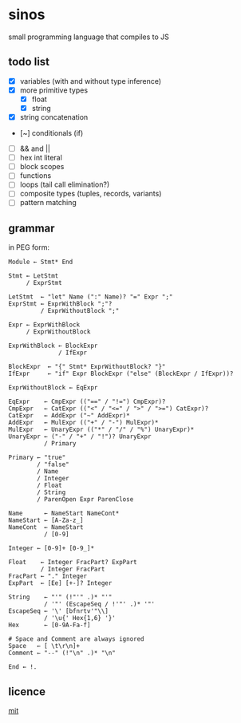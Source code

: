 # sinos

small programming language that compiles to JS

## todo list

- [x] variables (with and without type inference)
- [x] more primitive types
  - [x] float
  - [x] string
- [x] string concatenation
- [~] conditionals (if)
- [ ] && and ||
- [ ] hex int literal
- [ ] block scopes
- [ ] functions
- [ ] loops (tail call elimination?)
- [ ] composite types (tuples, records, variants)
- [ ] pattern matching

## grammar

in PEG form:

```text
Module ← Stmt* End

Stmt ← LetStmt
     / ExprStmt

LetStmt  ← "let" Name (":" Name)? "=" Expr ";"
ExprStmt ← ExprWithBlock ";"?
         / ExprWithoutBlock ";"

Expr ← ExprWithBlock
     / ExprWithoutBlock

ExprWithBlock ← BlockExpr
              / IfExpr

BlockExpr  ← "{" Stmt* ExprWithoutBlock? "}"
IfExpr     ← "if" Expr BlockExpr ("else" (BlockExpr / IfExpr))?

ExprWithoutBlock ← EqExpr

EqExpr    ← CmpExpr (("==" / "!=") CmpExpr)?
CmpExpr   ← CatExpr (("<" / "<=" / ">" / ">=") CatExpr)?
CatExpr   ← AddExpr ("~" AddExpr)*
AddExpr   ← MulExpr (("+" / "-") MulExpr)*
MulExpr   ← UnaryExpr (("*" / "/" / "%") UnaryExpr)*
UnaryExpr ← ("-" / "+" / "!")? UnaryExpr
          / Primary

Primary ← "true"
        / "false"
        / Name
        / Integer
        / Float
        / String
        / ParenOpen Expr ParenClose

Name      ← NameStart NameCont*
NameStart ← [A-Za-z_]
NameCont  ← NameStart
          / [0-9]

Integer ← [0-9]+ [0-9_]*

Float    ← Integer FracPart? ExpPart
         / Integer FracPart
FracPart ← "." Integer
ExpPart  ← [Ee] [+-]? Integer

String    ← "'" (!"'" .)* "'"
          / '"' (EscapeSeq / !'"' .)* '"'
EscapeSeq ← '\' [bfnrtv'"\\]
          / '\u{' Hex{1,6} '}'
Hex       ← [0-9A-Fa-f]

# Space and Comment are always ignored
Space   ← [ \t\r\n]+
Comment ← "--" (!"\n" .)* "\n" 

End ← !.
```

## licence

[mit](LICENSE.txt)
